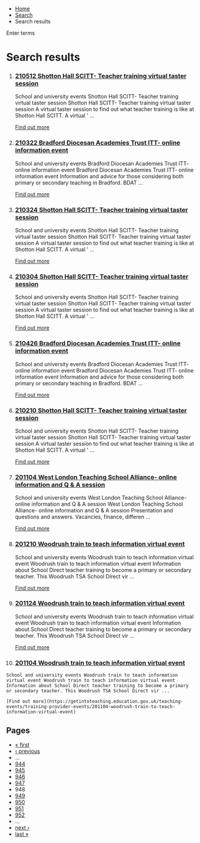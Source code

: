 *   [Home](/)
*   [Search](/search)
*   Search results

Enter terms 

Search results
==============

1.  ### [210512 Shotton Hall SCITT- Teacher training virtual taster session](https://getintoteaching.education.gov.uk/teaching-events/training-provider-events/210512-shotton-hall-scitt-teacher-training-virtual-taster-session)
    
    School and university events Shotton Hall SCITT- Teacher training virtual taster session Shotton Hall SCITT- Teacher training virtual taster session A virtual taster session to find out what teacher training is like at Shotton Hall SCITT. A virtual ' ...
    
    [Find out more](https://getintoteaching.education.gov.uk/teaching-events/training-provider-events/210512-shotton-hall-scitt-teacher-training-virtual-taster-session)
    
2.  ### [210322 Bradford Diocesan Academies Trust ITT- online information event](https://getintoteaching.education.gov.uk/teaching-events/training-provider-events/210322-bradford-diocesan-academies-trust-itt-online-information-event)
    
    School and university events Bradford Diocesan Academies Trust ITT- online information event Bradford Diocesan Academies Trust ITT- online information event Information and advice for those considering both primary or secondary teaching in Bradford. BDAT ...
    
    [Find out more](https://getintoteaching.education.gov.uk/teaching-events/training-provider-events/210322-bradford-diocesan-academies-trust-itt-online-information-event)
    
3.  ### [210324 Shotton Hall SCITT- Teacher training virtual taster session](https://getintoteaching.education.gov.uk/teaching-events/training-provider-events/210324-shotton-hall-scitt-teacher-training-virtual-taster-session)
    
    School and university events Shotton Hall SCITT- Teacher training virtual taster session Shotton Hall SCITT- Teacher training virtual taster session A virtual taster session to find out what teacher training is like at Shotton Hall SCITT. A virtual ' ...
    
    [Find out more](https://getintoteaching.education.gov.uk/teaching-events/training-provider-events/210324-shotton-hall-scitt-teacher-training-virtual-taster-session)
    
4.  ### [210304 Shotton Hall SCITT- Teacher training virtual taster session](https://getintoteaching.education.gov.uk/teaching-events/training-provider-events/210304-shotton-hall-scitt-teacher-training-virtual-taster-session)
    
    School and university events Shotton Hall SCITT- Teacher training virtual taster session Shotton Hall SCITT- Teacher training virtual taster session A virtual taster session to find out what teacher training is like at Shotton Hall SCITT. A virtual ' ...
    
    [Find out more](https://getintoteaching.education.gov.uk/teaching-events/training-provider-events/210304-shotton-hall-scitt-teacher-training-virtual-taster-session)
    
5.  ### [210426 Bradford Diocesan Academies Trust ITT- online information event](https://getintoteaching.education.gov.uk/teaching-events/training-provider-events/210426-bradford-diocesan-academies-trust-itt-online-information-event)
    
    School and university events Bradford Diocesan Academies Trust ITT- online information event Bradford Diocesan Academies Trust ITT- online information event Information and advice for those considering both primary or secondary teaching in Bradford. BDAT ...
    
    [Find out more](https://getintoteaching.education.gov.uk/teaching-events/training-provider-events/210426-bradford-diocesan-academies-trust-itt-online-information-event)
    
6.  ### [210210 Shotton Hall SCITT- Teacher training virtual taster session](https://getintoteaching.education.gov.uk/teaching-events/training-provider-events/210210-shotton-hall-scitt-teacher-training-virtual-taster-session)
    
    School and university events Shotton Hall SCITT- Teacher training virtual taster session Shotton Hall SCITT- Teacher training virtual taster session A virtual taster session to find out what teacher training is like at Shotton Hall SCITT. A virtual ' ...
    
    [Find out more](https://getintoteaching.education.gov.uk/teaching-events/training-provider-events/210210-shotton-hall-scitt-teacher-training-virtual-taster-session)
    
7.  ### [201104 West London Teaching School Alliance- online information and Q & A session](https://getintoteaching.education.gov.uk/teaching-events/training-provider-events/201104-west-london-teaching-school-alliance-online-information-and-q-a-session)
    
    School and university events West London Teaching School Alliance- online information and Q & A session West London Teaching School Alliance- online information and Q & A session Presentation and questions and answers. Vacancies, finance, differen ...
    
    [Find out more](https://getintoteaching.education.gov.uk/teaching-events/training-provider-events/201104-west-london-teaching-school-alliance-online-information-and-q-a-session)
    
8.  ### [201210 Woodrush train to teach information virtual event](https://getintoteaching.education.gov.uk/teaching-events/training-provider-events/201210-woodrush-train-to-teach-information-virtual-event)
    
    School and university events Woodrush train to teach information virtual event Woodrush train to teach information virtual event Information about School Direct teacher training to become a primary or secondary teacher. This Woodrush TSA School Direct vir ...
    
    [Find out more](https://getintoteaching.education.gov.uk/teaching-events/training-provider-events/201210-woodrush-train-to-teach-information-virtual-event)
    
9.  ### [201124 Woodrush train to teach information virtual event](https://getintoteaching.education.gov.uk/teaching-events/training-provider-events/201124-woodrush-train-to-teach-information-virtual-event)
    
    School and university events Woodrush train to teach information virtual event Woodrush train to teach information virtual event Information about School Direct teacher training to become a primary or secondary teacher. This Woodrush TSA School Direct vir ...
    
    [Find out more](https://getintoteaching.education.gov.uk/teaching-events/training-provider-events/201124-woodrush-train-to-teach-information-virtual-event)
    
10.  ### [201104 Woodrush train to teach information virtual event](https://getintoteaching.education.gov.uk/teaching-events/training-provider-events/201104-woodrush-train-to-teach-information-virtual-event)
    
    School and university events Woodrush train to teach information virtual event Woodrush train to teach information virtual event Information about School Direct teacher training to become a primary or secondary teacher. This Woodrush TSA School Direct vir ...
    
    [Find out more](https://getintoteaching.education.gov.uk/teaching-events/training-provider-events/201104-woodrush-train-to-teach-information-virtual-event)
    

Pages
-----

*   [« first](/search/site "Go to first page")
*   [‹ previous](/search/site?page=946 "Go to previous page")
*   …
*   [944](/search/site?page=943 "Go to page 944")
*   [945](/search/site?page=944 "Go to page 945")
*   [946](/search/site?page=945 "Go to page 946")
*   [947](/search/site?page=946 "Go to page 947")
*   948
*   [949](/search/site?page=948 "Go to page 949")
*   [950](/search/site?page=949 "Go to page 950")
*   [951](/search/site?page=950 "Go to page 951")
*   [952](/search/site?page=951 "Go to page 952")
*   …
*   [next ›](/search/site?page=948 "Go to next page")
*   [last »](/search/site?page=1032 "Go to last page")